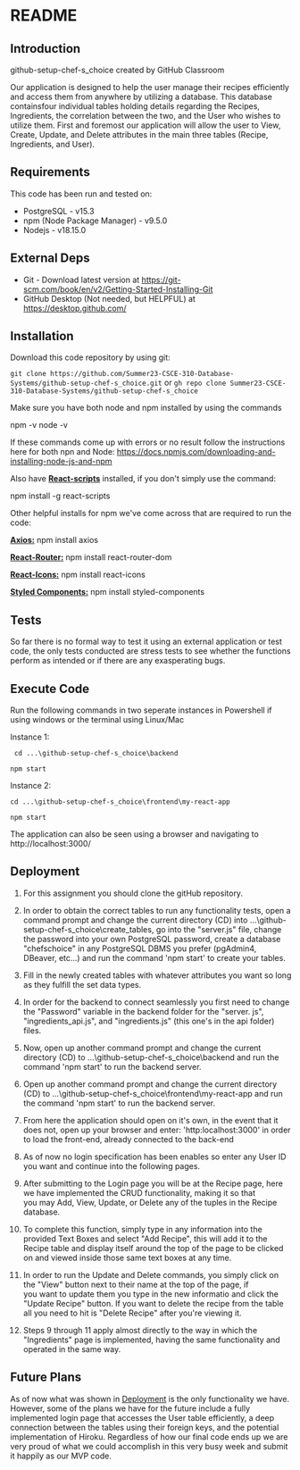 # README

## Introduction

github-setup-chef-s_choice created by GitHub Classroom

Our application is designed to help the user manage their recipes efficiently and access them from anywhere by utilizing a database. This database containsfour individual tables holding details regarding the Recipes, Ingredients, the correlation between the two, and the User who wishes to utilize them. First and foremost our application will allow the user to View, Create, Update, and Delete attributes in the main three tables (Recipe, Ingredients, and User).

## Requirements

This code has been run and tested on:

- PostgreSQL - v15.3
- npm (Node Package Manager) - v9.5.0
- Nodejs - v18.15.0

## External Deps

- Git - Download latest version at https://git-scm.com/book/en/v2/Getting-Started-Installing-Git
- GitHub Desktop (Not needed, but HELPFUL) at https://desktop.github.com/

## Installation

Download this code repository by using git:

`git clone https://github.com/Summer23-CSCE-310-Database-Systems/github-setup-chef-s_choice.git`
 or 
`gh repo clone Summer23-CSCE-310-Database-Systems/github-setup-chef-s_choice`

Make sure you have both node and npm installed by using the commands

   npm -v
   node -v

   If these commands come up with errors or no result follow the instructions here for both npn and Node: https://docs.npmjs.com/downloading-and-installing-node-js-and-npm

Also have <u><b>React-scripts</b></u> installed, if you don't simply use the command:

   npm install -g react-scripts

Other helpful installs for npm we've come across that are required to run the code:

<u><b>Axios:</b></u> npm install axios

<u><b>React-Router:</b></u> npm install react-router-dom

<u><b>React-Icons:</b></u> npm install react-icons

<u><b>Styled Components:</b></u> npm install styled-components

## Tests

So far there is no formal way to test it using an external application or test code, the only tests conducted are stress tests to see whether the functions perform as intended or if there are any exasperating bugs.

## Execute Code

Run the following commands in two seperate instances in Powershell if using windows or the terminal using Linux/Mac

Instance 1: 

` cd ...\github-setup-chef-s_choice\backend`

`npm start`

Instance 2: 

`cd ...\github-setup-chef-s_choice\frontend\my-react-app`

`npm start`

The application can also be seen using a browser and navigating to http://localhost:3000/

## Deployment

1. For this assignment you should clone the gitHub repository.

2. In order to obtain the correct tables to run any functionality tests, open a command prompt and change the current directory (CD) into
   ...\github-setup-chef-s_choice\create_tables, go into the "server.js" file, change the password into your own PostgreSQL password, create a database "chefschoice" in any PostgreSQL DBMS you prefer (pgAdmin4, DBeaver, etc...) and run the command 'npm start' to create your tables.

3. Fill in the newly created tables with whatever attributes you want so long as they fulfill the set data types.

4. In order for the backend to connect seamlessly you first need to change the "Password" variable in the backend folder for the 
   "server. js", "ingredients_api.js", and "ingredients.js" (this one's in the api folder) files.

5. Now, open up another command prompt and change the current directory (CD) to ...\github-setup-chef-s_choice\backend 
   and run the command 'npm start' to run the backend server.

6. Open up another command prompt and change the current directory (CD) to ...\github-setup-chef-s_choice\frontend\my-react-app 
   and run the command 'npm start' to run the   backend server.

7. From here the application should open on it's own, in the event that it does not, open up your browser and enter:
   'http:localhost:3000' in order to load the front-end, already connected to the back-end

8. As of now no login specification has been enables so enter any User ID you want and continue into the following pages.

9. After submitting to the Login page you will be at the Recipe page, here we have implemented the CRUD functionality, making it so that   
   you may Add, View, Update, or Delete any of the tuples in the Recipe database.

10. To complete this function, simply type in any information into the provided Text Boxes and select "Add Recipe", this will add it to 
    the Recipe table and display itself around the top of the page to be clicked on and viewed inside those same text boxes at any time. 

11. In order to run the Update and Delete commands, you simply click on the "View" button next to their name at the top of the page, if    
    you want to update them you type in the new informatio and click the "Update Recipe" button. If you want to delete the recipe from the table all you need to hit is "Delete Recipe" after you're viewing it.

12. Steps 9 through 11 apply almost directly to the way in which the "Ingredients" page is implemented, having the same functionality and 
    operated in the same way.

## Future Plans

As of now what was shown in <u>Deployment</u> is the only functionality we have. However, some of the plans we have for the future include a fully implemented login page that accesses the User table efficiently, a deep connection between the tables using their foreign keys, and the potential implementation of Hiroku. Regardless of how our final code ends up we are very proud of what we could accomplish in this very busy week and submit it happily as our MVP code.

